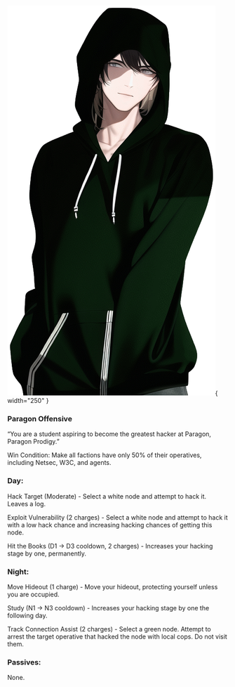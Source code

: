 ![paragonprodigy.png](Images/paragonprodigy.png){ width="250" }

### **Paragon Offensive**

“You are a student aspiring to become the greatest hacker at Paragon, Paragon Prodigy.”

Win Condition: Make all factions have only 50% of their operatives, including Netsec, W3C, and agents. 

### **Day:**

Hack Target (Moderate) - Select a white node and attempt to hack it. Leaves a log.

Exploit Vulnerability (2 charges) - Select a white node and attempt to hack it with a low hack chance and increasing hacking chances of getting this node.

Hit the Books (D1 -> D3 cooldown, 2 charges) - Increases your hacking stage by one, permanently.

### **Night:**

Move Hideout (1 charge) - Move your hideout, protecting yourself unless you are occupied.

Study (N1 -> N3 cooldown) - Increases your hacking stage by one the following day.

Track Connection Assist (2 charges) - Select a green node. Attempt to arrest the target operative that hacked the node with local cops. Do not visit them.

### **Passives:**

None.